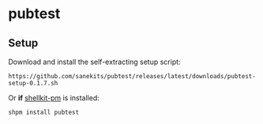 # pubtest

## Setup

Download and install the self-extracting setup script:

    https://github.com/sanekits/pubtest/releases/latest/downloads/pubtest-setup-0.1.7.sh

Or **if** [shellkit-pm](https://github.com/sanekits/shellkit-pm) is installed:

    shpm install pubtest

##
